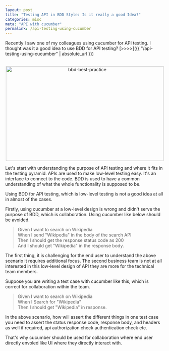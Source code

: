 ```yaml
---
layout: post
title: "Testing API in BDD Style: Is it really a good Idea?"
categories: misc
meta: "API with cucumber"
permalink: /api-testing-using-cucumber
---
```

Recently I saw one of my colleagues using cucumber for API testing.
I thought was it a good idea to use BDD for API testing? [>>>>]({{ "/api-testing-using-cucumber" | absolute_url }})

<br>

<div style="text-align:center;">
  <img src="{{ site.baseurl }}/assets/images/cucumber-for-api-testing-a-bad-idea.webp"
       alt="bbd-best-practice"
       title="bbd-best-practice"
       width="500"
       height="300">
</div>

Let's start with understanding the purpose of API testing and where it fits in the testing pyramid.
APIs are used to make low-level testing easy. It's an interface to connect to the code.
BDD is used to have a common understanding of what the whole functionality is supposed to be.

Using BDD for API testing, which is low-level testing is not a good idea at all in almost of the cases.

Firstly, using cucumber at a low-level design is wrong and didn't serve the purpose of BDD, which is collaboration.
Using cucumber like below should be avoided.

> Given I want to search on Wikipedia <br>
> When I send "Wikipedia" in the body of the search API <br>
> Then I should get the response status code as 200 <br>
> And I should get "Wikipedia" in the response body. <br>

The first thing, it is challenging for the end user to understand the above scenario it requires additional focus.
The second business team is not at all interested in this low-level design of API they are more for the technical team members.

Suppose you are writing a test case with cucumber like this, which is correct for collaboration within the team.

> Given I want to search on Wikipedia <br>
> When I Search for "Wikipedia" <br>
> Then I should get "Wikipedia" in response. <br>

In the above scenario, how will assert the different things in one test case you need to assert the status response code, response body, and headers as well if required, api authorization check authentication check etc.

That's why cucumber should be used for collaboration where end user directly envoled like UI where they directly interact with.
